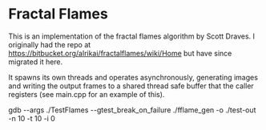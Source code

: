 # Fractal Flames

This is an implementation of the fractal flames algorithm by Scott Draves. 
I originally had the repo at https://bitbucket.org/alrikai/fractalflames/wiki/Home but have since migrated it here. 

It spawns its own threads and operates asynchronously, generating images and writing the output frames to a shared thread safe buffer that the caller registers (see main.cpp for an example of this). 

gdb --args ./TestFlames --gtest_break_on_failure
./fflame_gen -o ./test-out -n 10 -t 10 -i 0


